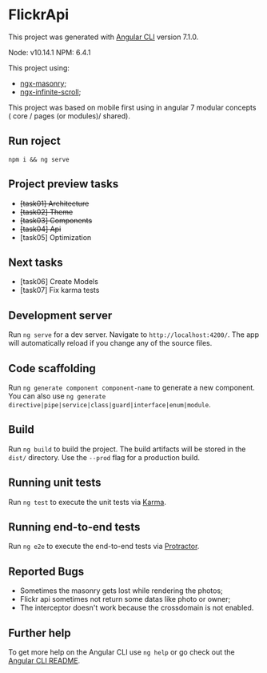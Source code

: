 # FlickrApi

This project was generated with [Angular CLI](https://github.com/angular/angular-cli) version 7.1.0.

Node: v10.14.1
NPM: 6.4.1

This project using:
- [ngx-masonry](https://github.com/gethinoakes/ngx-masonry);
- [ngx-infinite-scroll](https://github.com/orizens/ngx-infinite-scroll);

This project was based on mobile first using in angular 7 modular concepts ( core / pages (or modules)/ shared).

## Run roject
`npm i && ng serve`

## Project preview tasks

- ~~[task01] Architecture~~
- ~~[task02] Theme~~
- ~~[task03] Components~~
- ~~[task04] Api~~
- [task05] Optimization

## Next tasks

- [task06] Create Models
- [task07] Fix karma tests

## Development server

Run `ng serve` for a dev server. Navigate to `http://localhost:4200/`. The app will automatically reload if you change any of the source files.

## Code scaffolding

Run `ng generate component component-name` to generate a new component. You can also use `ng generate directive|pipe|service|class|guard|interface|enum|module`.

## Build

Run `ng build` to build the project. The build artifacts will be stored in the `dist/` directory. Use the `--prod` flag for a production build.

## Running unit tests

Run `ng test` to execute the unit tests via [Karma](https://karma-runner.github.io).

## Running end-to-end tests

Run `ng e2e` to execute the end-to-end tests via [Protractor](http://www.protractortest.org/).

## Reported Bugs
- Sometimes the masonry gets lost while rendering the photos;
- Flickr api sometimes not return some datas like photo or owner;
- The interceptor doesn't work because the crossdomain is not enabled.

## Further help

To get more help on the Angular CLI use `ng help` or go check out the [Angular CLI README](https://github.com/angular/angular-cli/blob/master/README.md).
